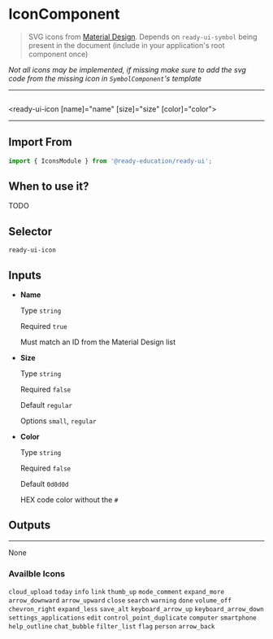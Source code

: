 # IconComponent

> SVG icons from [Material Design](https://material.io/resources/icons/). Depends on `ready-ui-symbol` being present in the document (include in your application's root component once)

*Not all icons may be implemented, if missing make sure to add the svg code from the missing icon in `SymbolComponent`'s template*

---

```html
```
<ready-ui-icon [name]="name" [size]="size" [color]="color"></ready-ui-icon>

---

## Import From
```typescript
import { IconsModule } from '@ready-education/ready-ui';
```

## When to use it?
TODO


## Selector
`ready-ui-icon`


## Inputs

- **Name**

  Type `string`

  Required `true`

  Must match an ID from the Material Design list

- **Size**

  Type `string`

  Required `false`

  Default `regular`

  Options `small`, `regular`

- **Color**

  Type `string`

  Required `false`

  Default `0d0d0d`

  HEX code color without the `#`


## Outputs

---

None

### Availble Icons
`cloud_upload`
`today`
`info`
`link`
`thumb_up`
`mode_comment`
`expand_more`
`arrow_downward`
`arrow_upward`
`close`
`search`
`warning`
`done`
`volume_off`
`chevron_right`
`expand_less`
`save_alt`
`keyboard_arrow_up`
`keyboard_arrow_down`
`settings_applications`
`edit`
`control_point_duplicate`
`computer`
`smartphone`
`help_outline`
`chat_bubble`
`filter_list`
`flag`
`person`
`arrow_back`

